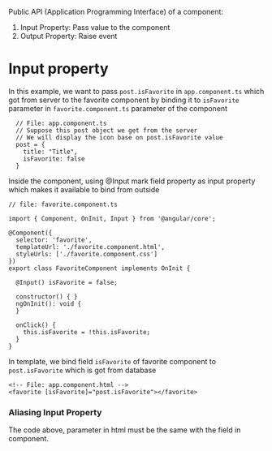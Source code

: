 Public API (Application Programming Interface) of a component:
1. Input Property: Pass value to the component
2. Output Property: Raise event

# Input property
In this example, we want to pass ```post.isFavorite``` in ```app.component.ts``` which got from server to the favorite component by binding it to ```isFavorite``` parameter in ```favorite.component.ts``` parameter of the component<br>
```
  // File: app.component.ts
  // Suppose this post object we get from the server
  // We will display the icon base on post.isFavorite value
  post = {
    title: "Title",
    isFavorite: false
  }

```
Inside the component, using @Input mark field property as input property which makes it available to bind from outside
```
// file: favorite.component.ts

import { Component, OnInit, Input } from '@angular/core';

@Component({
  selector: 'favorite',
  templateUrl: './favorite.component.html',
  styleUrls: ['./favorite.component.css']
})
export class FavoriteComponent implements OnInit {

  @Input() isFavorite = false;
  
  constructor() { }
  ngOnInit(): void {
  }
  
  onClick() {
    this.isFavorite = !this.isFavorite;
  }
}
```


In template, we bind field ```isFavorite``` of favorite component to ```post.isFavorite``` which is  got from database
```
<!-- File: app.component.html -->
<favorite [isFavorite]="post.isFavorite"></favorite>
```

### Aliasing Input Property
The code above, parameter in html must be the same with the field in component.<br>


